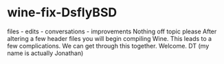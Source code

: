 # wine-fix-DsflyBSD
files - edits - conversations - improvements
Nothing off topic please
After altering a few header files you will begin compiling Wine. This leads to a few complications.
We can get through this together.
Welcome.
DT (my name is actually Jonathan)
